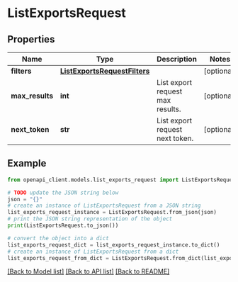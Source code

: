 # ListExportsRequest


## Properties

Name | Type | Description | Notes
------------ | ------------- | ------------- | -------------
**filters** | [**ListExportsRequestFilters**](ListExportsRequestFilters.md) |  | [optional] 
**max_results** | **int** | List export request max results. | [optional] 
**next_token** | **str** | List export request next token. | [optional] 

## Example

```python
from openapi_client.models.list_exports_request import ListExportsRequest

# TODO update the JSON string below
json = "{}"
# create an instance of ListExportsRequest from a JSON string
list_exports_request_instance = ListExportsRequest.from_json(json)
# print the JSON string representation of the object
print(ListExportsRequest.to_json())

# convert the object into a dict
list_exports_request_dict = list_exports_request_instance.to_dict()
# create an instance of ListExportsRequest from a dict
list_exports_request_from_dict = ListExportsRequest.from_dict(list_exports_request_dict)
```
[[Back to Model list]](../README.md#documentation-for-models) [[Back to API list]](../README.md#documentation-for-api-endpoints) [[Back to README]](../README.md)


